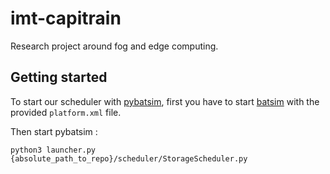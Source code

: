 # imt-capitrain
Research project around fog and edge computing.

## Getting started
To start our scheduler with [pybatsim](https://gitlab.inria.fr/batsim/pybatsim), first you have to start [batsim](https://gitlab.inria.fr/batsim/batsim/) with the provided `platform.xml` file.

Then start pybatsim :
```
python3 launcher.py {absolute_path_to_repo}/scheduler/StorageScheduler.py
```